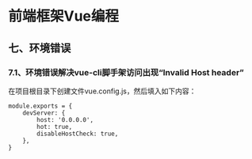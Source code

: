 # 前端框架Vue编程

## 七、环境错误

### 7.1、环境错误解决vue-cli脚手架访问出现“Invalid Host header”
在项目根目录下创建文件vue.config.js，然后填入如下内容：
```
module.exports = {
    devServer: {
        host: '0.0.0.0',
        hot: true,
        disableHostCheck: true,
    },
}
```